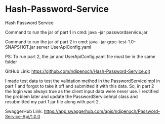 # Hash-Password-Service
Hash Password Service

Command to run the jar of part 1 in cmd: java -jar passwordservice.jar

Command to run the jar of part 2 in cmd: java -jar grpc-test-1.0-SNAPSHOT.jar server UserApiConfig.yaml

PS: To run part 2, the jar and UserApiConfig.yaml file must be in the same folder

GitHub Link: https://github.com/ndipenoch/Hash-Password-Service.git

I made test data to test the validation method in the PasswordServiceImpl in part 1 and forgot to take it off and submitted it with this data.
So, in part 2 the login was always true as the client input data were never use.
I rectified the problem later and update the PasswordServiceImpl class and resubmitted my part 1 jar file along with part 2.

SwaggerHub Link: https://app.swaggerhub.com/apis/ndipenoch/Password-Service-Api/1.0.0

